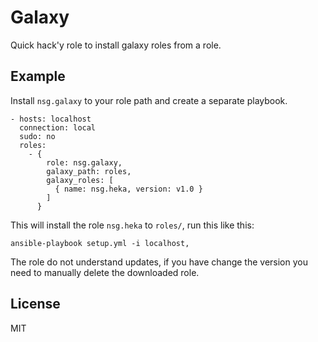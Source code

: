 Galaxy
========

Quick hack'y role to install galaxy roles from a role.

Example
-------------------------

Install `nsg.galaxy` to your role path and create a separate playbook.

```
- hosts: localhost
  connection: local
  sudo: no
  roles:
    - { 
        role: nsg.galaxy, 
        galaxy_path: roles,
        galaxy_roles: [
          { name: nsg.heka, version: v1.0 }
        ]
      }
```

This will install the role `nsg.heka` to `roles/`, run this like this:

`ansible-playbook setup.yml -i localhost,`

The role do not understand updates, if you have change the version you need to manually
delete the downloaded role.

License
-------

MIT
